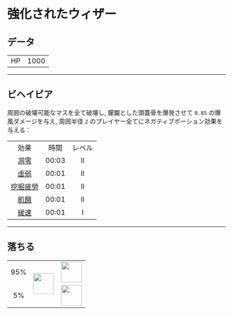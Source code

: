 # 強化されたウィザー

## データ
<table>
    <tr><td align="end">HP</td><td>1000</td></tr>
</table>

---

## ビヘイビア
周囲の破壊可能なマスを全て破壊し, 朦朧とした頭蓋骨を爆発させて `0.85` の爆風ダメージを与え, 周囲半径 `2` のプレイヤー全てにネガティブポーション効果を与える：  

<table>
    <tr><td align="center">効果</td><td align="center">時間</td><td align="center">レベル</td></tr>
    <tr><td align="center"><a href="https://minecraft.fandom.com/zh/wiki/凋零">凋零</a></td><td align="center">00:03</td><td align="center">II</td></tr>
    <tr><td align="center"><a href="https://minecraft.fandom.com/zh/wiki/虛弱">虛弱</a></td><td align="center">00:01</td><td align="center">II</td></tr>
    <tr><td align="center"><a href="https://minecraft.fandom.com/zh/wiki/挖掘疲勞">挖掘疲勞</a></td><td align="center">00:01</td><td align="center">II</td></tr>
    <tr><td align="center"><a href="https://minecraft.fandom.com/zh/wiki/飢餓">飢餓</a></td><td align="center">00:01</td><td align="center">II</td></tr>
    <tr><td align="center"><a href="https://minecraft.fandom.com/zh/wiki/緩速">緩速</a></td><td align="center">00:01</td><td align="center">I</td></tr>
</table>

---

## 落ちる
<table>
    <tr><td align="center">95%</td><td align="center" rowspan="2"><img src="https://i.imgur.com/c98D59O.png" width="48"/></td><td><img src="https://i.imgur.com/wl43BjZ.png" width="48"/></td></tr>
    <tr><td align="center">5%</td><td align="center"><a href="../item/dragon_blood_tooth.md"><img src="https://i.imgur.com/IWZz8YM.png" width="48"/></a></td></tr>
</table>
